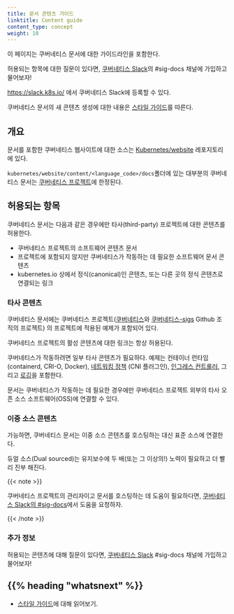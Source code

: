 ```yaml
---
title: 문서 콘텐츠 가이드
linktitle: Content guide
content_type: concept
weight: 10
---
```


<!-- overview -->

이 페이지는 쿠버네티스 문서에 대한 가이드라인을 포함한다.

허용되는 항목에 대한 질문이 있다면, [쿠버네티스 Slack](https://slack.k8s.io/)의 #sig-docs 채널에 가입하고
물어보자! 

https://slack.k8s.io/ 에서 쿠버네티스 Slack에 등록할 수 있다.

쿠버네티스 문서의 새 콘텐츠 생성에 대한 내용은 
[스타일 가이드](/docs/contribute/style/style-guide)를 따른다.



<!-- body -->

## 개요

문서를 포함한 쿠버네티스 웹사이트에 대한 소스는 
[Kubernetes/website](https://github.com/kubernetes/website) 레포지토리에 있다.

`kubernetes/website/content/<language_code>/docs`폴더에 있는 
대부분의 쿠버네티스 문서는
[쿠버네티스 프로젝트](https://github.com/kubernetes/kubernetes)에 한정된다.

## 허용되는 항목

쿠버네티스 문서는 다음과 같은 경우에만 타사(third-party) 프로젝트에 대한 콘텐츠를 허용한다.

- 쿠버네티스 프로젝트의 소프트웨어 콘텐츠 문서
- 프로젝트에 포함되지 않지만 쿠버네티스가 작동하는 데 필요한 소프트웨어 문서 콘텐츠
- kubernetes.io 상에서 정식(canonical)인 콘텐츠, 또는 다른 곳의 정식 콘텐츠로 연결되는 링크

### 타사 콘텐츠

쿠버네티스 문서에는 쿠버네티스 프로젝트([쿠버네티스](https://github.com/kubernetes)와 [쿠버네티스-sigs](https://github.com/kubernetes-sigs) Github 조직의 프로젝트)
의 프로젝트에 적용된 예제가 포함되어 있다. 

쿠버네티스 프로젝트의 활성 콘텐츠에 대한 링크는 항상 허용된다.

쿠버네티스가 작동하려면 일부 타사 콘텐츠가 필요하다. 예제는 컨테이너 런타임(containerd, CRI-O, Docker),
[네트워킹 정책](/ko/docs/concepts/extend-kubernetes/compute-storage-net/network-plugins/) (CNI 플러그인), [인그레스 컨트롤러](/ko/docs/concepts/services-networking/ingress-controllers/), 그리고 [로깅](/ko/docs/concepts/cluster-administration/logging/)을 포함한다.

문서는 쿠버네티스가 작동하는 데 필요한 경우에만 쿠버네티스 프로젝트 외부의 타사 오픈 소스 소프트웨어(OSS)에 연결할 수 있다. 

### 이중 소스 콘텐츠

가능하면, 쿠버네티스 문서는 이중 소스 콘텐츠를 호스팅하는 대신 표준 소스에
연결한다.

듀얼 소스(Dual sourced)는 유지보수에 두 배(또는 그 이상의!) 노력이 필요하고
더 빨리 진부 해진다.

{{< note >}}

쿠버네티스 프로젝트의 관리자이고 문서를 호스팅하는 데 도움이 필요하다면, 
[쿠버네티스 Slack의 #sig-docs](https://kubernetes.slack.com/messages/C1J0BPD2M/)에서 도움을 요청하자.

{{< /note >}}

### 추가 정보

허용되는 콘텐츠에 대해 질문이 있다면, [쿠버네티스 Slack](https://slack.k8s.io/) #sig-docs 채널에 가입하고 물어보자!



## {{% heading "whatsnext" %}}


* [스타일 가이드](/docs/contribute/style/style-guide)에 대해 읽어보기.
